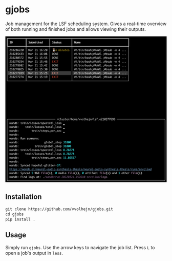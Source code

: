# gjobs
Job management for the LSF scheduling system.
Gives a real-time overview of both running and finished jobs and allows viewing their outputs.  

![Example screenshot](data/gjobs_example.png)

## Installation

```
git clone https://github.com/vvolhejn/gjobs.git
cd gjobs
pip install .
```

## Usage

Simply run `gjobs`.
Use the arrow keys to navigate the job list.
Press `L` to open a job's output in `less`.